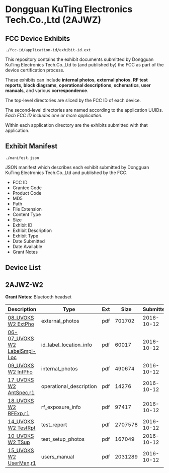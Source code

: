 # Dongguan KuTing Electronics Tech.Co.,Ltd (2AJWZ)
## FCC Device Exhibits

```
./fcc-id/application-id/exhibit-id.ext
```

This repository contains the exhibit documents submitted by Dongguan KuTing Electronics Tech.Co.,Ltd to (and published by) the FCC as part of the device certification process.

These exhibits can include **internal photos**, **external photos**, **RF test reports**, **block diagrams**, **operational descriptions**, **schematics**, **user manuals**, and various **correspondence**.

The top-level directories are sliced by the FCC ID of each device.

The second-level directories are named according to the application UUIDs. *Each FCC ID includes one or more application.*

Within each application directory are the exhibits submitted with that application. 

## Exhibit Manifest

```
./manifest.json
```

JSON manifest which describes each exhibit submitted by Dongguan KuTing Electronics Tech.Co.,Ltd and published by the FCC.

- FCC ID
- Grantee Code
- Product Code
- MD5
- Path
- File Extension
- Content Type
- Size
- Exhibit ID
- Exhibit Description
- Exhibit Type
- Date Submitted
- Date Available
- Grant Notes

## Device List
## 2AJWZ-W2
**Grant Notes:** Bluetooth headset

| Description | Type | Ext | Size | Submitted | Available |
| ----------- | ---- | --- | ---- | --------- | --------- |
| [08_UVOKS W2 ExtPho](2AJWZ-W2/f90aaaceb8df1de55d90e1d7d3b5c62e/3160333.pdf) | external_photos | pdf | 701702 | 2016-10-12 | 2016-10-12 |
| [06-07_UVOKS W2 LabelSmpl-Loc](2AJWZ-W2/f90aaaceb8df1de55d90e1d7d3b5c62e/3160332.pdf) | id_label_location_info | pdf | 60017 | 2016-10-12 | 2016-10-12 |
| [09_UVOKS W2 IntPho](2AJWZ-W2/f90aaaceb8df1de55d90e1d7d3b5c62e/3160334.pdf) | internal_photos | pdf | 490674 | 2016-10-12 | 2016-10-12 |
| [17_UVOKS W2 AntSpec,r1](2AJWZ-W2/f90aaaceb8df1de55d90e1d7d3b5c62e/3160346.pdf) | operational_description | pdf | 14276 | 2016-10-12 | 2016-10-12 |
| [18_UVOKS W2 RFExp,r1](2AJWZ-W2/f90aaaceb8df1de55d90e1d7d3b5c62e/3160347.pdf) | rf_exposure_info | pdf | 97417 | 2016-10-12 | 2016-10-12 |
| [14_UVOKS W2 TestRpt](2AJWZ-W2/f90aaaceb8df1de55d90e1d7d3b5c62e/3160339.pdf) | test_report | pdf | 2707578 | 2016-10-12 | 2016-10-12 |
| [10_UVOKS W2 TSup](2AJWZ-W2/f90aaaceb8df1de55d90e1d7d3b5c62e/3160335.pdf) | test_setup_photos | pdf | 167049 | 2016-10-12 | 2016-10-12 |
| [15_UVOKS W2 UserMan,r1](2AJWZ-W2/f90aaaceb8df1de55d90e1d7d3b5c62e/3160342.pdf) | users_manual | pdf | 2031289 | 2016-10-12 | 2016-10-12 |
